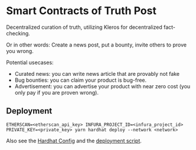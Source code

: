 # Smart Contracts of Truth Post

Decentralized curation of truth, utilizing Kleros for decentralized fact-checking.

Or in other words: Create a news post, put a bounty, invite others to prove you wrong. 

Potential usecases: 
- Curated news: you can write news article that are provably not fake
- Bug bounties: you can claim your product is bug-free.
- Advertisement: you can advertise your product with near zero cost (you only pay if you are proven wrong). 


## Deployment

`ETHERSCAN=<etherscan_api_key> INFURA_PROJECT_ID=<infura_project_id> PRIVATE_KEY=<private_key> yarn hardhat deploy --network <network>`

Also see the [Hardhat Config](https://github.com/proveuswrong/contracts-pmw/blob/master/hardhat.config.js) and the [deployment script](https://github.com/proveuswrong/contracts-pmw/blob/master/deploy/1_deploy_pmw.js).

